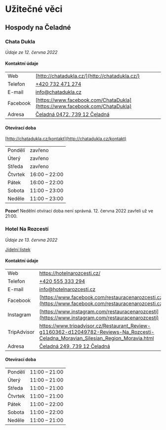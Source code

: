 # Užitečné věci

## Hospody na Čeladné

### Chata Dukla

*Údaje ze 12. června 2022*

#### Kontaktní údaje

|          |                                                                            |
| -------- | ---------------------------------------------------------------------------|
| Web      | [http://chatadukla.cz/](http://chatadukla.cz/)                             |
| Telefon  | [+420 732 471 274](tel:+420732471274)                                      |
| E-mail   | [info@chatadukla.cz](mailto:info@chatadukla.cz)                            |
| Facebook | [https://www.facebook.com/ChataDukla](https://www.facebook.com/ChataDukla) |
| Adresa   | [Čeladná 0472, 739 12 Čeladná](https://mapy.cz/s/kesafafaru)               |

#### Otevírací doba

[http://chatadukla.cz/kontakt](http://chatadukla.cz/kontakt)


|         |               |
| ------- | ------------- |
| Pondělí | zavřeno       |
| Úterý   | zavřeno       |
| Středa  | zavřeno       |
| Čtvrtek | 16:00 – 22:00 |
| Pátek   | 16:00 – 22:00 |
| Sobota  | 11:00 – 23:00 |
| Neděle  | 11:00 – 23:00 |

**Pozor!** Nedělní otvírací doba není správná. 12. června 2022 zavřeli už ve 21:00.

### Hotel Na Rozcestí

*Údaje ze 13. června 2022*

[Jídelní lístek](https://restauracenarozcesti.cz/menu/)

#### Kontaktní údaje

|             |                                                                                                                                   |
| ----------  | --------------------------------------------------------------------------------------------------------------------------------- |
| Web         | https://hotelnarozcesti.cz/                                                                                                       |
| Telefon     | [+420 555 333 294](tel:+420555333294)                                                                                             |
| E-mail      | [info@hotelnarozcesti.cz](mailto:info@hotelnarozcesti.cz)                                                                         |
| Facebook    | [https://www.facebook.com/restauracenarozcesti.cz/](https://www.facebook.com/restauracenarozcesti.cz)                             |
| Instagram   | [https://www.instagram.com/restauracenarozcesti](https://www.instagram.com/restauracenarozcesti)                                  |
| TripAdvisor | https://www.tripadvisor.cz/Restaurant_Review-g1160362-d12049782-Reviews-Na_Rozcesti-Celadna_Moravian_Silesian_Region_Moravia.html |
| Adresa      | [Čeladná 249, 739 12 Čeladná](https://mapy.cz/s/jozumujafo)                                                                       |

#### Otevírací doba

|         |               |
| ------- | ------------- |
| Pondělí | 11:00 – 21:00 |
| Úterý   | 11:00 – 21:00 |
| Středa  | 11:00 – 21:00 |
| Čtvrtek | 11:00 – 21:00 |
| Pátek   | 11:00 – 22:00 |
| Sobota  | 11:00 – 22:00 |
| Neděle  | 11:00 – 21:00 |
